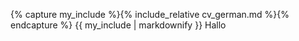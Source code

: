 ---
---
{% capture my_include %}{% include_relative cv_german.md %}{% endcapture %}
{{ my_include | markdownify }}
Hallo
